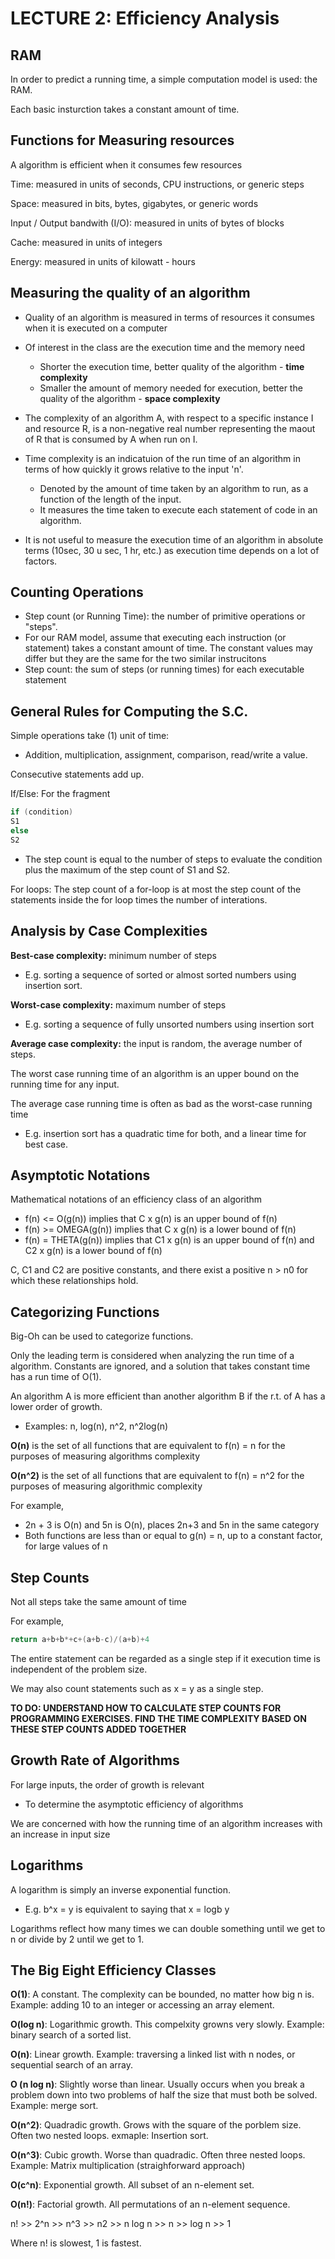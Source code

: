 # LECTURE 2: Efficiency Analysis

## RAM

In order to predict a running time, a simple computation model is used: the RAM.

Each basic insturction takes a constant amount of time.

## Functions for Measuring resources

A algorithm is efficient when it consumes few resources

Time: measured in units of seconds, CPU instructions, or generic steps

Space: measured in bits, bytes, gigabytes, or generic words

Input / Output bandwith (I/O): measured in units of bytes of blocks

Cache: measured in units of integers

Energy: measured in units of kilowatt - hours

## Measuring the quality of an algorithm

-   Quality of an algorithm is measured in terms of resources it consumes when it is executed on a computer
-   Of interest in the class are the execution time and the memory need

    -   Shorter the execution time, better quality of the algorithm - **time complexity**
    -   Smaller the amount of memory needed for execution, better the quality of the algorithm - **space complexity**

-   The complexity of an algorithm A, with respect to a specific instance I and resource R, is a non-negative real number representing the maout of R that is consumed by A when run on I.

-   Time complexity is an indicatuion of the run time of an algorithm in terms of how quickly it grows relative to the input 'n'.

    -   Denoted by the amount of time taken by an algorithm to run, as a function of the length of the input.
    -   It measures the time taken to execute each statement of code in an algorithm.

-   It is not useful to measure the execution time of an algorithm in absolute terms (10sec, 30 u sec, 1 hr, etc.) as execution time depends on a lot of factors.

## Counting Operations

-   Step count (or Running Time): the number of primitive operations or "steps".
-   For our RAM model, assume that executing each instruction (or statement) takes a constant amount of time. The constant values may differ but they are the same for the two similar instrucitons
-   Step count: the sum of steps (or running times) for each executable statement

## General Rules for Computing the S.C.

Simple operations take (1) unit of time:

-   Addition, multiplication, assignment, comparison, read/write a value.

Consecutive statements add up.

If/Else: For the fragment

```c++
if (condition)
S1
else
S2
```

-   The step count is equal to the number of steps to evaluate the condition plus the maximum of the step count of S1 and S2.

For loops: The step count of a for-loop is at most the step count of the statements inside the for loop times the number of interations.

## Analysis by Case Complexities

**Best-case complexity:** minimum number of steps

-   E.g. sorting a sequence of sorted or almost sorted numbers using insertion sort.

**Worst-case complexity:** maximum number of steps

-   E.g. sorting a sequence of fully unsorted numbers using insertion sort

**Average case complexity:** the input is random, the average number of steps.

The worst case running time of an algorithm is an upper bound on the running time for any input.

The average case running time is often as bad as the worst-case running time

-   E.g. insertion sort has a quadratic time for both, and a linear time for best case.

## Asymptotic Notations

Mathematical notations of an efficiency class of an algorithm

-   f(n) <= O(g(n)) implies that C x g(n) is an upper bound of f(n)
-   f(n) >= OMEGA(g(n)) implies that C x g(n) is a lower bound of f(n)
-   f(n) = THETA(g(n)) implies that C1 x g(n) is an upper bound of f(n) and C2 x g(n) is a lower bound of f(n)

C, C1 and C2 are positive constants, and there exist a positive n > n0 for which these relationships hold.

## Categorizing Functions

Big-Oh can be used to categorize functions.

Only the leading term is considered when analyzing the run time of a algorithm. Constants are ignored, and a solution that takes constant time has a run time of O(1).

An algorithm A is more efficient than another algorithm B if the r.t. of A has a lower order of growth.

-   Examples: n, log(n), n^2, n^2log(n)

**O(n)** is the set of all functions that are equivalent to f(n) = n for the purposes of measuring algorithms complexity

**O(n^2)** is the set of all functions that are equivalent to f(n) = n^2 for the purposes of measuring algorithmic complexity

For example,

-   2n + 3 is O(n) and 5n is O(n), places 2n+3 and 5n in the same category
-   Both functions are less than or equal to g(n) = n, up to a constant factor, for large values of n

## Step Counts

Not all steps take the same amount of time

For example,

```c++
return a+b+b*+c+(a+b-c)/(a+b)+4
```

The entire statement can be regarded as a single step if it execution time is independent of the problem size.

We may also count statements such as x = y as a single step.

**TO DO: UNDERSTAND HOW TO CALCULATE STEP COUNTS FOR PROGRAMMING EXERCISES. FIND THE TIME COMPLEXITY BASED ON THESE STEP COUNTS ADDED TOGETHER**

## Growth Rate of Algorithms

For large inputs, the order of growth is relevant

-   To determine the asymptotic efficiency of algorithms

We are concerned with how the running time of an algorithm increases with an increase in input size

## Logarithms

A logarithm is simply an inverse exponential function.

-   E.g. b^x = y is equivalent to saying that x = logb y

Logarithms reflect how many times we can double something until we get to n or divide by 2 until we get to 1.

## The Big Eight Efficiency Classes

**O(1)**: A constant. The complexity can be bounded, no matter how big n is. Example: adding 10 to an integer or accessing an array element.

**O(log n)**: Logarithmic growth. This compelxity growns very slowly. Example: binary search of a sorted list.

**O(n)**: Linear growth. Example: traversing a linked list with n nodes, or sequential search of an array.

**O (n log n)**: Slightly worse than linear. Usually occurs when you break a problem down into two problems of half the size that must both be solved. Example: merge sort.

**O(n^2)**: Quadradic growth. Grows with the square of the porblem size. Often two nested loops. exmaple: Insertion sort.

**O(n^3)**: Cubic growth. Worse than quadradic. Often three nested loops. Example: Matrix multiplication (straighforward approach)

**O(c^n)**: Exponential growth. All subset of an n-element set.

**O(n!)**: Factorial growth. All permutations of an n-element sequence.

n! >> 2^n >> n^3 >> n2 >> n log n >> n >> log n >> 1

Where n! is slowest, 1 is fastest.
